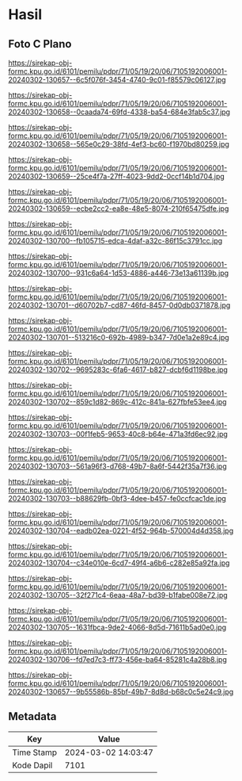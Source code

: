 # Hasil

## Foto C Plano

https://sirekap-obj-formc.kpu.go.id/6101/pemilu/pdpr/71/05/19/20/06/7105192006001-20240302-130657--6c5f076f-3454-4740-9c01-f85579c06127.jpg

https://sirekap-obj-formc.kpu.go.id/6101/pemilu/pdpr/71/05/19/20/06/7105192006001-20240302-130658--0caada74-69fd-4338-ba54-684e3fab5c37.jpg

https://sirekap-obj-formc.kpu.go.id/6101/pemilu/pdpr/71/05/19/20/06/7105192006001-20240302-130658--565e0c29-38fd-4ef3-bc60-f1970bd80259.jpg

https://sirekap-obj-formc.kpu.go.id/6101/pemilu/pdpr/71/05/19/20/06/7105192006001-20240302-130659--25ce4f7a-27ff-4023-9dd2-0ccf14b1d704.jpg

https://sirekap-obj-formc.kpu.go.id/6101/pemilu/pdpr/71/05/19/20/06/7105192006001-20240302-130659--ecbe2cc2-ea8e-48e5-8074-210f65475dfe.jpg

https://sirekap-obj-formc.kpu.go.id/6101/pemilu/pdpr/71/05/19/20/06/7105192006001-20240302-130700--fb105715-edca-4daf-a32c-86f15c3791cc.jpg

https://sirekap-obj-formc.kpu.go.id/6101/pemilu/pdpr/71/05/19/20/06/7105192006001-20240302-130700--931c6a64-1d53-4886-a446-73e13a61139b.jpg

https://sirekap-obj-formc.kpu.go.id/6101/pemilu/pdpr/71/05/19/20/06/7105192006001-20240302-130701--d60702b7-cd87-46fd-8457-0d0db0371878.jpg

https://sirekap-obj-formc.kpu.go.id/6101/pemilu/pdpr/71/05/19/20/06/7105192006001-20240302-130701--513216c0-692b-4989-b347-7d0e1a2e89c4.jpg

https://sirekap-obj-formc.kpu.go.id/6101/pemilu/pdpr/71/05/19/20/06/7105192006001-20240302-130702--9695283c-6fa6-4617-b827-dcbf6d1198be.jpg

https://sirekap-obj-formc.kpu.go.id/6101/pemilu/pdpr/71/05/19/20/06/7105192006001-20240302-130702--859c1d82-869c-412c-841a-627fbfe53ee4.jpg

https://sirekap-obj-formc.kpu.go.id/6101/pemilu/pdpr/71/05/19/20/06/7105192006001-20240302-130703--00f1feb5-9653-40c8-b64e-471a3fd6ec92.jpg

https://sirekap-obj-formc.kpu.go.id/6101/pemilu/pdpr/71/05/19/20/06/7105192006001-20240302-130703--561a96f3-d768-49b7-8a6f-5442f35a7f36.jpg

https://sirekap-obj-formc.kpu.go.id/6101/pemilu/pdpr/71/05/19/20/06/7105192006001-20240302-130703--b88629fb-0bf3-4dee-b457-fe0ccfcac1de.jpg

https://sirekap-obj-formc.kpu.go.id/6101/pemilu/pdpr/71/05/19/20/06/7105192006001-20240302-130704--eadb02ea-0221-4f52-964b-570004d4d358.jpg

https://sirekap-obj-formc.kpu.go.id/6101/pemilu/pdpr/71/05/19/20/06/7105192006001-20240302-130704--c34e010e-6cd7-49f4-a6b6-c282e85a92fa.jpg

https://sirekap-obj-formc.kpu.go.id/6101/pemilu/pdpr/71/05/19/20/06/7105192006001-20240302-130705--32f271c4-6eaa-48a7-bd39-b1fabe008e72.jpg

https://sirekap-obj-formc.kpu.go.id/6101/pemilu/pdpr/71/05/19/20/06/7105192006001-20240302-130705--1631fbca-9de2-4066-8d5d-71611b5ad0e0.jpg

https://sirekap-obj-formc.kpu.go.id/6101/pemilu/pdpr/71/05/19/20/06/7105192006001-20240302-130706--fd7ed7c3-ff73-456e-ba64-85281c4a28b8.jpg

https://sirekap-obj-formc.kpu.go.id/6101/pemilu/pdpr/71/05/19/20/06/7105192006001-20240302-130657--9b55586b-85bf-49b7-8d8d-b68c0c5e24c9.jpg


## Metadata

| Key        | Value               |
| ---------- | ------------------- |
| Time Stamp | 2024-03-02 14:03:47 |
| Kode Dapil | 7101                |



